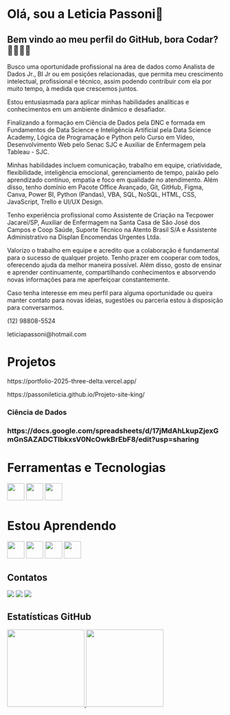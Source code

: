 # Olá, sou a Leticia Passoni👋
## Bem vindo ao meu perfil do GitHub,  bora Codar? 👩‍💻👨‍💻 

<p> Busco uma oportunidade profissional na área de dados como Analista de Dados Jr., BI Jr ou em posições relacionadas, que permita meu crescimento intelectual, profissional e técnico, assim podendo contribuir com ela por muito tempo, à medida que crescemos juntos. </p>

<p> Estou entusiasmada para aplicar minhas habilidades analíticas e conhecimentos em um ambiente dinâmico e desafiador. </p>

<p> Finalizando a formação em Ciência de Dados pela DNC e formada em Fundamentos de Data Science e Inteligência Artificial pela Data Science Academy, Lógica de Programação e Python pelo Curso em Vídeo, Desenvolvimento Web pelo Senac SJC e Auxiliar de Enfermagem pela Tableau - SJC. </p>

<p> Minhas habilidades incluem comunicação, trabalho em equipe, criatividade, flexibilidade, inteligência emocional, gerenciamento de tempo, paixão pelo aprendizado contínuo, empatia e foco em qualidade no atendimento. Além disso, tenho domínio em Pacote Office Avançado, Git, GitHub, Figma, Canva, Power BI, Python (Pandas), VBA, SQL, NoSQL, HTML, CSS, JavaScript, Trello e UI/UX Design. </p>

<p> Tenho experiência profissional como Assistente de Criação na Tecpower Jacareí/SP, Auxiliar de Enfermagem na Santa Casa de São José dos Campos e Coop Saúde, Suporte Técnico na Atento Brasil S/A e Assistente Administrativo na Displan Encomendas Urgentes Ltda.</p>

<p> Valorizo o trabalho em equipe e acredito que a colaboração é fundamental para o sucesso de qualquer projeto. Tenho prazer em cooperar com todos, oferecendo ajuda da melhor maneira possível. Além disso, gosto de ensinar e aprender continuamente, compartilhando conhecimentos e absorvendo novas informações para me aperfeiçoar constantemente. </p>

<p> Caso tenha interesse em meu perfil para alguma oportunidade ou queira manter contato para novas ideias, sugestões ou parceria estou à disposição para conversarmos. </p>

<p> (12) 98808-5524 </p>
<p>leticiapassoni@hotmail.com </p>

# Projetos

<p> https://portfolio-2025-three-delta.vercel.app/ </p>

<p> https://passonileticia.github.io/Projeto-site-king/ </p>



<h3> Ciência de Dados <h3>
<p>https://docs.google.com/spreadsheets/d/17jMdAhLkupZjexGmGnSAZADCTlbkxsV0NcOwkBrEbF8/edit?usp=sharing</p>

# Ferramentas e Tecnologias 
<div class="image-container">
<img loading="lazy" src="https://cdn.jsdelivr.net/gh/devicons/devicon/icons/git/git-original.svg" width="40" height="40"/>
<img src="https://cdn.jsdelivr.net/gh/devicons/devicon@latest/icons/github/github-original-wordmark.svg" width="40" height="40"/>
<img src="https://cdn.jsdelivr.net/gh/devicons/devicon@latest/icons/canva/canva-original.svg" width="40" height="40" />
</div>

# Estou Aprendendo
<div class="image-container">
<img src="https://cdn.jsdelivr.net/gh/devicons/devicon@latest/icons/html5/html5-original.svg"  width="40" height="40"/>
<img src="https://cdn.jsdelivr.net/gh/devicons/devicon@latest/icons/css3/css3-original.svg"  width="40" height="40"/>
<img src="https://cdn.jsdelivr.net/gh/devicons/devicon@latest/icons/nodejs/nodejs-original-wordmark.svg"  width="40" height="40" />
<img src="https://cdn.jsdelivr.net/gh/devicons/devicon@latest/icons/javascript/javascript-plain.svg"  width="40" height="40"/>
</div>

## Contatos
<div>
<a href="https://instagram.com/passonileticia" target="_blank"><img loading="lazy" src="https://img.shields.io/badge/-Instagram-%23E4405F?style=for-the-badge&logo=instagram&logoColor=white" target="_blank"></a>
<a href = "mailto:passonialeticia@gmail.com"><img loading="lazy" src="https://img.shields.io/badge/Gmail-D14836?style=for-the-badge&logo=gmail&logoColor=white" target="_blank"></a>
<a href="https://www.linkedin.com/in/leticiapassoni1997/" target="_blank"><img loading="lazy" src="https://img.shields.io/badge/-LinkedIn-%230077B5?style=for-the-badge&logo=linkedin&logoColor=white" target="_blank"></a>   
</div>

## Estatísticas GitHub


<div>
  <a href="https://github.com/Passonileticia" class="image-container">
    <img loading="lazy" height="180em" src="https://github-readme-stats.vercel.app/api/top-langs/?username=Passonileticia&layout=compact&langs_count=7&theme=dracula"/>
    <img loading="lazy" height="180em" src="https://github-readme-stats.vercel.app/api?username=Passonileticia&show_icons=true&theme=dracula&include_all_commits=true&count_private=true"/>
  </a>
</div>



